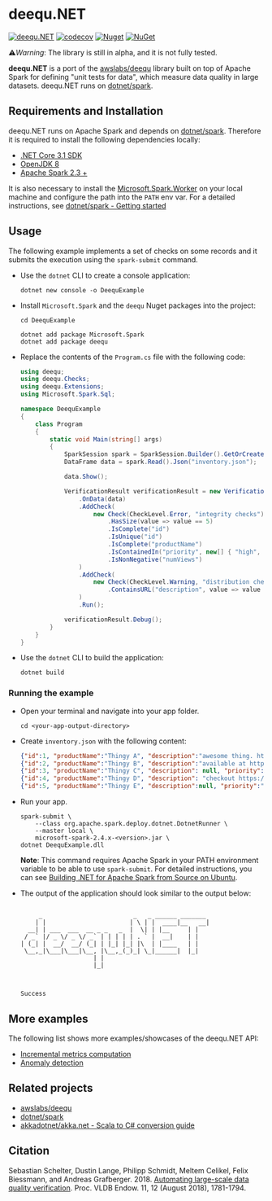 # deequ.NET

[![deequ.NET](https://github.com/samueleresca/deequ.net/workflows/deequ.NET/badge.svg)](https://github.com/samuelereca/deeuqu.NET)
[![codecov](https://codecov.io/gh/samueleresca/deequ.net/branch/master/graph/badge.svg)](https://codecov.io/gh/samueleresca/deequ.net)
[![Nuget](https://img.shields.io/nuget/vpre/deequ)](https://www.nuget.org/packages/deequ)
[![NuGet](https://img.shields.io/nuget/dt/deequ)](https://www.nuget.org/packages/deequ)

⚠️*Warning*: The library is still in alpha, and it is not fully tested.

**deequ.NET** is a port of the [awslabs/deequ](https://github.com/awslabs/deequ) library built on top of Apache Spark for defining "unit tests for data", which measure data quality in large datasets.
deequ.NET runs on [dotnet/spark](https://github.com/dotnet/spark).


## Requirements and Installation

deequ.NET runs on Apache Spark and depends on [dotnet/spark](https://github.com/dotnet/spark). Therefore it is required to install the following dependencies locally:


 - [.NET Core 3.1 SDK](https://dotnet.microsoft.com/download/dotnet-core/3.1)
 - [OpenJDK 8](https://openjdk.java.net/install/)
 - [Apache Spark 2.3 +](https://archive.apache.org/dist/spark/)

It is also necessary to install the [Microsoft.Spark.Worker](https://github.com/dotnet/spark/releases) on your local machine and configure the path into the `PATH` env var.
For a detailed instructions,  see [dotnet/spark - Getting started](https://github.com/dotnet/spark/tree/master/docs/getting-started)

## Usage

The following example implements a set of checks on some records and it submits the execution using the `spark-submit` command.


- Use the `dotnet` CLI to create a console application:

   ```shell
   dotnet new console -o DeequExample
   ```
- Install `Microsoft.Spark` and the `deequ` Nuget packages into the project:

    ```shell
    cd DeequExample

    dotnet add package Microsoft.Spark
    dotnet add package deequ
    ```
- Replace the contents of the `Program.cs` file with the following code:

    ```csharp
    using deequ;
    using deequ.Checks;
    using deequ.Extensions;
    using Microsoft.Spark.Sql;

    namespace DeequExample
    {
        class Program
        {
            static void Main(string[] args)
            {
                SparkSession spark = SparkSession.Builder().GetOrCreate();
                DataFrame data = spark.Read().Json("inventory.json");

                data.Show();

                VerificationResult verificationResult = new VerificationSuite()
                    .OnData(data)
                    .AddCheck(
                        new Check(CheckLevel.Error, "integrity checks")
                            .HasSize(value => value == 5)
                            .IsComplete("id")
                            .IsUnique("id")
                            .IsComplete("productName")
                            .IsContainedIn("priority", new[] { "high", "low" })
                            .IsNonNegative("numViews")
                    )
                    .AddCheck(
                        new Check(CheckLevel.Warning, "distribution checks")
                            .ContainsURL("description", value => value >= .5)
                    )
                    .Run();

                verificationResult.Debug();
            }
        }
    }
    ```
- Use the `dotnet` CLI to build the application:

    ```shell
    dotnet build
    ```

### Running the example

- Open your terminal and navigate into your app folder.

    ```shell
    cd <your-app-output-directory>
    ```
- Create `inventory.json` with the following content:

    ```json
    {"id":1, "productName":"Thingy A", "description":"awesome thing. http://thingb.com", "priority":"high", "numViews":0}
    {"id":2, "productName":"Thingy B", "description":"available at http://thingb.com","priority":null, "numViews":0}
    {"id":3, "productName":"Thingy C", "description": null, "priority":"low", "numViews":5}
    {"id":4, "productName":"Thingy D", "description": "checkout https://thingd.ca", "priority":"low","numViews": 10}
    {"id":5, "productName":"Thingy E", "description":null, "priority":"high","numViews": 12}
    ```
- Run your app.

    ```shell
    spark-submit \
        --class org.apache.spark.deploy.dotnet.DotnetRunner \
        --master local \
        microsoft-spark-2.4.x-<version>.jar \
    dotnet DeequExample.dll
    ```
    **Note**: This command requires Apache Spark in your PATH environment variable to be able to use `spark-submit`. For detailed instructions, you can see [Building .NET for Apache Spark from Source on Ubuntu](../building/ubuntu-instructions.md).
- The output of the application should look similar to the output below:

    ```text

         _                         _   _ ______ _______
        | |                       | \ | |  ____|__   __|
      __| | ___  ___  __ _ _   _  |  \| | |__     | |
     / _` |/ _ \/ _ \/ _` | | | | | . ` |  __|    | |
    | (_| |  __/  __/ (_| | |_| |_| |\  | |____   | |
     \__,_|\___|\___|\__, |\__,_(_)_| \_|______|  |_|
                        | |
                        |_|



    Success
    ```


## More examples

The following list shows more examples/showcases of the deequ.NET API:

- [Incremental metrics computation](examples/examples/incremental_metrics_example.md)
- [Anomaly detection](examples/examples/)

## Related projects
- [awslabs/deequ](https://github.com/awslabs/deequ)
- [dotnet/spark](https://github.com/dotnet/spark)
- [akkadotnet/akka.net - Scala to C# conversion guide](https://github.com/akkadotnet/akka.net/wiki/Scala-to-C%23-Conversion-Guide)

## Citation
Sebastian Schelter, Dustin Lange, Philipp Schmidt, Meltem Celikel, Felix Biessmann, and Andreas Grafberger. 2018. [Automating large-scale data quality verification](http://www.vldb.org/pvldb/vol11/p1781-schelter.pdf). Proc. VLDB Endow. 11, 12 (August 2018), 1781-1794.

